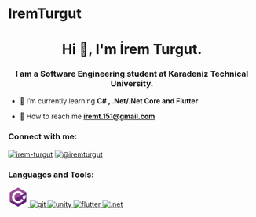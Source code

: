 # IremTurgut
<h1 align="center">Hi 👋, I'm İrem Turgut.</h1>
<h3 align="center">I am a Software Engineering student at Karadeniz Technical University.</h3>

- 🌱 I’m currently learning **C# , .Net/.Net Core and Flutter**

- 📄 How to reach me **iremt.151@gmail.com**

<h3 align="left">Connect with me:</h3>
<p align="left">
<a href="https://www.linkedin.com/in/irem-turgut-7635a31b9/" target="blank"><img align="center" src="https://raw.githubusercontent.com/rahuldkjain/github-profile-readme-generator/master/src/images/icons/Social/linked-in-alt.svg" alt="irem-turgut" height="30" width="40" /></a>
<a href="https://medium.com/@iremturgut" target="blank"><img align="center" src="https://raw.githubusercontent.com/rahuldkjain/github-profile-readme-generator/master/src/images/icons/Social/medium.svg" alt="@iremturgut" height="30" width="40" /></a>
</p>

<h3 align="left">Languages and Tools:</h3>
<p align="left">
  <a href="https://www.w3schools.com/cs/" target="_blank" rel="noreferrer">
    <img src="https://raw.githubusercontent.com/devicons/devicon/master/icons/csharp/csharp-original.svg" alt="csharp" width="40" height="40"/>
  </a>
  <a href="https://git-scm.com/" target="_blank" rel="noreferrer">
    <img src="https://www.vectorlogo.zone/logos/git-scm/git-scm-icon.svg" alt="git" width="40" height="40"/>
  </a>
  <a href="https://unity.com/" target="_blank" rel="noreferrer">
    <img src="https://www.vectorlogo.zone/logos/unity3d/unity3d-icon.svg" alt="unity" width="40" height="40"/>
  </a>
  <a href="https://flutter.dev/" target="_blank" rel="noreferrer">
    <img src="https://www.vectorlogo.zone/logos/flutterio/flutterio-icon.svg" alt="flutter" width="40" height="40"/>
  </a>
  <a href="https://dotnet.microsoft.com/" target="_blank" rel="noreferrer">
    <img src="https://upload.wikimedia.org/wikipedia/commons/e/e9/Xml-.NET-Logo.svg" alt=".net" width="40" height="40"/>
  </a>
</p>

